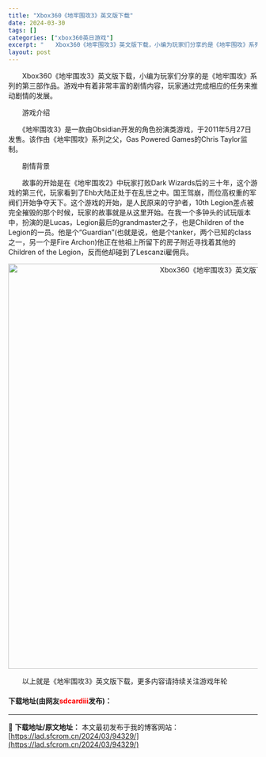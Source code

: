 ```yaml
---
title: "Xbox360《地牢围攻3》英文版下载"
date: 2024-03-30
tags: []
categories: ["xbox360英日游戏"]
excerpt: "　　Xbox360《地牢围攻3》英文版下载，小编为玩家们分享的是《地牢围攻》系列的第三部作品。游戏中有着非常丰富的剧情内容，玩家通过完成相应的任务来推动剧情的发展。 　　游戏介绍 　　《地牢围攻3》是一款由Obsidian开发的角色扮演类游戏，于2011年5月27日发售。该作由《地牢围攻》系列之父，&hellip;"
layout: post
---
```


 <p>　　Xbox360《地牢围攻3》英文版下载，小编为玩家们分享的是《地牢围攻》系列的第三部作品。游戏中有着非常丰富的剧情内容，玩家通过完成相应的任务来推动剧情的发展。</p> <p>　　游戏介绍</p> <p>　　《地牢围攻3》是一款由Obsidian开发的角色扮演类游戏，于2011年5月27日发售。该作由《地牢围攻》系列之父，Gas Powered Games的Chris Taylor监制。</p> <p>　　剧情背景</p> <p>　　故事的开始是在《地牢围攻2》中玩家打败Dark Wizards后的三十年，这个游戏的第三代，玩家看到了Ehb大陆正处于在乱世之中。国王驾崩，而位高权重的军阀们开始争夺天下。这个游戏的开始，是人民原来的守护者，10th Legion差点被完全摧毁的那个时候，玩家的故事就是从这里开始。在我一个多钟头的试玩版本中，扮演的是Lucas，Legion最后的grandmaster之子，也是Children of the Legion的一员。他是个&ldquo;Guardian&rdquo;(也就是说，他是个tanker，两个已知的class之一，另一个是Fire Archon)他正在他祖上所留下的房子附近寻找着其他的Children of the Legion，反而他却碰到了Lescanzi雇佣兵。</p> <p align="center"><img align="" border="0" src="https://lad.sfcrom.cn/wp-content/uploads/2024/03/20240330_6607d44e9e2b3.jpg" width="819" alt="Xbox360《地牢围攻3》英文版下载" /></p> <p>　　以上就是《地牢围攻3》英文版下载，更多内容请持续关注游戏年轮</p> <p><h4>下载地址(由网友<font color="red">sdcardiii</font>发布)：</h4></p> 

---
📖 **下载地址/原文地址：** 本文最初发布于我的博客网站：[https://lad.sfcrom.cn/2024/03/94329/](https://lad.sfcrom.cn/2024/03/94329/)
